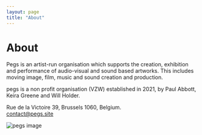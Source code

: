 ```yaml
---
layout: page
title: "About"
---
```


# About

Pegs is an<!--Brussels-based !--> artist-run organisation which supports the creation, exhibition and performance of audio-visual and sound based artworks. This includes moving image, film, music and sound creation and production. <!--Pegs hosts artist [Keira Greene](http://keiragreene.com/), musician [Paul Abbott](https://paulabbott.net/) and sound designer [tyyym](https://tyyym.info/).!--> <!--Pegs supports the development and maintenance of a Brussels based inter-disciplinary artistic collaboration network which engages with and fosters international connections. Pegs works with partner organisations and individuals involved in creative practice, exhibition and performance, education and research. !-->

pegs is a non profit organisation (VZW) established in 2021, by Paul Abbott, Keira Greene and Will Holder.  

<!--pegs is a space in Brussels which celebrates and supports music and art practices. We do this by providing a space for developing and sharing works and conversation. This will happen through residencies, recordings, performances, screenings, meetings and publications. <!--pegs is a non profit organisation (VZW) established in 2021.!-->

Rue de la Victoire 39, Brussels 1060, Belgium.  
contact@pegs.site

![pegs image](https://pegs.site/assets/images/pegs-event-1.png)  
